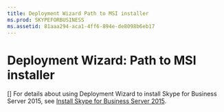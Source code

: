 ```yaml
---
title: Deployment Wizard Path to MSI installer
ms.prod: SKYPEFORBUSINESS
ms.assetid: 81aaa294-aca1-4ff6-894e-de8098b6eb17
---
```



# Deployment Wizard: Path to MSI installer
[]
For details about using Deployment Wizard to install Skype for Business Server 2015, see  [Install Skype for Business Server 2015](install-skype-for-business-server-2015.md).
  
    
    


